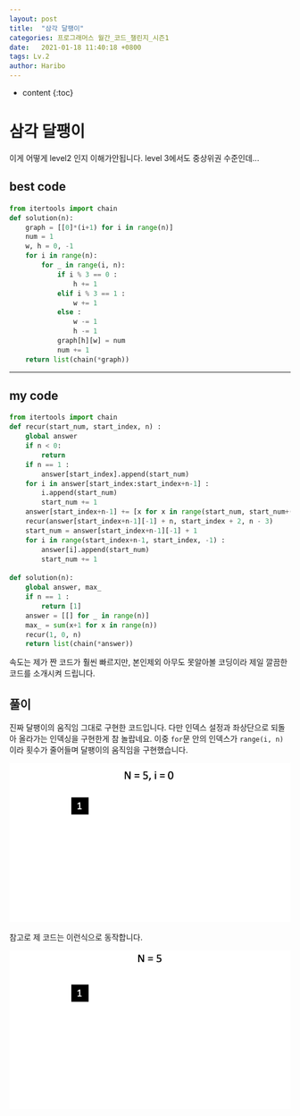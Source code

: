 ```yaml
---
layout: post
title:  "삼각 달팽이"
categories: 프로그래머스 월간_코드_챌린지_시즌1
date:   2021-01-18 11:40:18 +0800
tags: Lv.2
author: Haribo
---
```


* content
{:toc}
# 삼각 달팽이
이게 어떻게 level2 인지 이해가안됩니다. level 3에서도 중상위권 수준인데...
## best code

```python
from itertools import chain
def solution(n):
    graph = [[0]*(i+1) for i in range(n)]
    num = 1
    w, h = 0, -1
    for i in range(n):
        for _ in range(i, n):
            if i % 3 == 0 :
                h += 1
            elif i % 3 == 1 :
                w += 1
            else :
                w -= 1
                h -= 1
            graph[h][w] = num
            num += 1
    return list(chain(*graph))
```

---









## my code

```python
from itertools import chain
def recur(start_num, start_index, n) :
    global answer
    if n < 0:
        return
    if n == 1 :
        answer[start_index].append(start_num)
    for i in answer[start_index:start_index+n-1] :
        i.append(start_num)
        start_num += 1
    answer[start_index+n-1] += [x for x in range(start_num, start_num+(n-1))]
    recur(answer[start_index+n-1][-1] + n, start_index + 2, n - 3)
    start_num = answer[start_index+n-1][-1] + 1
    for i in range(start_index+n-1, start_index, -1) :
        answer[i].append(start_num)
        start_num += 1

def solution(n):
    global answer, max_
    if n == 1 :
        return [1]
    answer = [[] for _ in range(n)]
    max_ = sum(x+1 for x in range(n))
    recur(1, 0, n)
    return list(chain(*answer))
```

속도는 제가 짠 코드가 훨씬 빠르지만, 본인제외 아무도 못알아볼 코딩이라 제일 깔끔한 코드를 소개시켜 드립니다.

## 풀이

진짜 달팽이의 움직임 그대로 구현한 코드입니다. 다만 인덱스 설정과 좌상단으로 되돌아 올라가는 인덱싱을 구현한게 참 놀랍네요. 이중 `for`문 안의 인덱스가 `range(i, n)` 이라 횟수가 줄어들며 달팽이의 움직임을 구현했습니다.

![](/images/snail/moving1.gif)

참고로 제 코드는 이런식으로 동작합니다.

![](/images/snail/moving2.gif)
